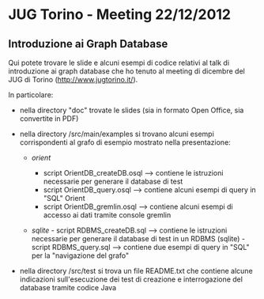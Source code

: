 JUG Torino - Meeting 22/12/2012
======
Introduzione ai Graph Database
-----

Qui potete trovare le slide e alcuni esempi di codice relativi al talk di introduzione ai graph database che ho tenuto
al meeting di dicembre del JUG di Torino (http://www.jugtorino.it/).

In particolare:
- nella directory "doc" trovate le slides (sia in formato Open Office, sia convertite in PDF)
- nella directory /src/main/examples si trovano alcuni esempi corrispondenti al grafo di esempio mostrato nella presentazione:

  - *orient*
      - script OrientDB_createDB.osql --> contiene le istruzioni necessarie per generare il database di test
      - script OrientDB_query.osql --> contiene alcuni esempi di query in "SQL" Orient
      - script OrientDB_gremlin.osql --> contiene alcuni esempi di accesso ai dati tramite console gremlin 
  
  - *sqlite*
	    - script RDBMS_createDB.sql --> contiene le istruzioni necessarie per generare il database di test in un RDBMS (sqlite)
	    - script RDBMS_query.sql --> contiene due esempi di query in "SQL" per la "navigazione del grafo"

- nella directory /src/test si trova un file README.txt che contiene alcune indicazioni sull'esecuzione dei test di creazione e interrogazione del database tramite codice Java
